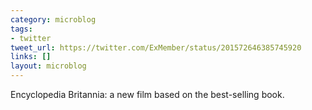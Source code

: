 ```yaml
---
category: microblog
tags:
- twitter
tweet_url: https://twitter.com/ExMember/status/201572646385745920
links: []
layout: microblog
---
```

Encyclopedia Britannia: a new film based on the best-selling book.
